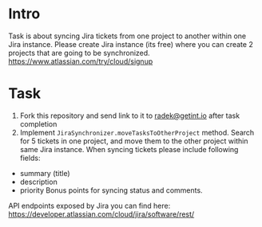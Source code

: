 # Intro
Task is about syncing Jira tickets from one project to another within one Jira instance.
Please create Jira instance (its free) where you can create 2 projects that are going to be synchronized.
https://www.atlassian.com/try/cloud/signup

# Task
1. Fork this repository and send link to it to radek@getint.io after task completion
2. Implement `JiraSynchronizer.moveTasksToOtherProject` method. Search for 5 tickets in one project, and move them to the other project within same Jira instance.
When syncing tickets please include following fields:
- summary (title)
- description
- priority
Bonus points for syncing status and comments.

API endpoints exposed by Jira you can find here:
https://developer.atlassian.com/cloud/jira/software/rest/
